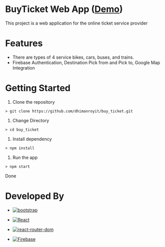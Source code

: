 # BuyTicket Web App  ([Demo](https://buyticket-9f85d.web.app/))
This project is a web application for the online ticket service provider


# Features 
- There are types of 4 service bikes, cars, buses, and trains. 
- Firebase Authentication, Destination Pick from and Pick to, Google Map Integration

# Getting Started
1. Clone the repository
```
> git clone https://github.com/dhimanroyit/buy_ticket.git
```
1. Change Directory
```
> cd buy_ticket
```
1. Install dependency
```
> npm install
```
1. Run the app
```
> npm start
```
Done


# Developed By
-  [![bootstrap](https://img.shields.io/badge/Bootstrap-563D7C?style=for-the-badge&logo=bootstrap&logoColor=white)](https://getbootstrap.com/)

-  [![React](https://img.shields.io/badge/React-20232A?style=for-the-badge&logo=react&logoColor=61DAFB)](https://reactjs.org/)

-  [![react-router-dom](https://img.shields.io/badge/React_Router-CA4245?style=for-the-badge&logo=react-router&logoColor=white)](https://reactrouter.com/)

-  [![Firebase](https://img.shields.io/badge/firebase-ffca28?style=for-the-badge&logo=firebase&logoColor=black)](https://firebase.google.com/)

